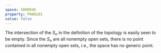 ```yaml
---
space: S000046
property: P000201
value: false
---
```


The intersection of the $S_n$ in the definition of the topology is easily seen to be empty. Since the $S_n$ are all nonempty open sets, there is no point contained in all nonempty open sets, i.e., the space has no generic point.
